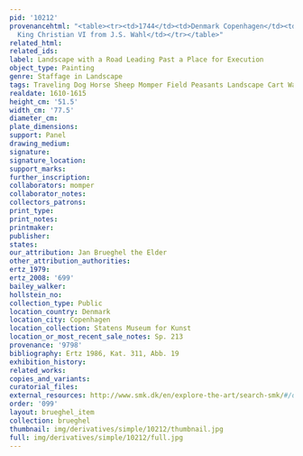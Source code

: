 ```yaml
---
pid: '10212'
provenancehtml: "<table><tr><td>1744</td><td>Denmark Copenhagen</td><td>Bought by
  King Christian VI from J.S. Wahl</td></tr></table>"
related_html:
related_ids:
label: Landscape with a Road Leading Past a Place for Execution
object_type: Painting
genre: Staffage in Landscape
tags: Traveling Dog Horse Sheep Momper Field Peasants Landscape Cart Wagon
realdate: 1610-1615
height_cm: '51.5'
width_cm: '77.5'
diameter_cm:
plate_dimensions:
support: Panel
drawing_medium:
signature:
signature_location:
support_marks:
further_inscription:
collaborators: momper
collaborator_notes:
collectors_patrons:
print_type:
print_notes:
printmaker:
publisher:
states:
our_attribution: Jan Brueghel the Elder
other_attribution_authorities:
ertz_1979:
ertz_2008: '699'
bailey_walker:
hollstein_no:
collection_type: Public
location_country: Denmark
location_city: Copenhagen
location_collection: Statens Museum for Kunst
location_or_most_recent_sale_notes: Sp. 213
provenance: '9798'
bibliography: Ertz 1986, Kat. 311, Abb. 19
exhibition_history:
related_works:
copies_and_variants:
curatorial_files:
external_resources: http://www.smk.dk/en/explore-the-art/search-smk/#/detail/KMSsp213
order: '099'
layout: brueghel_item
collection: brueghel
thumbnail: img/derivatives/simple/10212/thumbnail.jpg
full: img/derivatives/simple/10212/full.jpg
---
```

